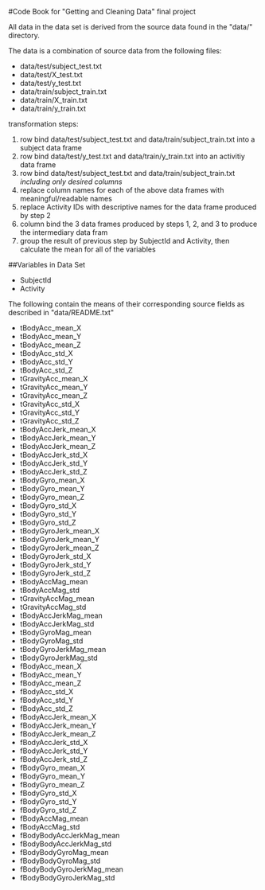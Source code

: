 #Code Book for "Getting and Cleaning Data" final project

All data in the data set is derived from the source data found in the "data/" directory.

The data is a combination of source data from the following files:

* data/test/subject_test.txt
* data/test/X_test.txt
* data/test/y_test.txt
* data/train/subject_train.txt
* data/train/X_train.txt
* data/train/y_train.txt

transformation steps:

1. row bind data/test/subject_test.txt and data/train/subject_train.txt into a subject data frame
2. row bind data/test/y_test.txt and data/train/y_train.txt into an activitiy data frame
3. row bind data/test/subject_test.txt and data/train/subject_train.txt <i>including only desired columns</i>
4. replace column names for each of the above data frames with meaningful/readable names
5. replace Activity IDs with descriptive names for the data frame produced by step 2
6. column bind the 3 data frames produced by steps 1, 2, and 3 to produce the intermediary data fram
7. group the result of previous step by SubjectId and Activity, then calculate the mean for all of the variables


##Variables in Data Set
+ SubjectId
+ Activity

The following contain the means of their corresponding source fields as described in "data/README.txt"

+ tBodyAcc_mean_X
+ tBodyAcc_mean_Y
+ tBodyAcc_mean_Z
+ tBodyAcc_std_X
+ tBodyAcc_std_Y
+ tBodyAcc_std_Z
+ tGravityAcc_mean_X
+ tGravityAcc_mean_Y
+ tGravityAcc_mean_Z
+ tGravityAcc_std_X
+ tGravityAcc_std_Y
+ tGravityAcc_std_Z
+ tBodyAccJerk_mean_X
+ tBodyAccJerk_mean_Y
+ tBodyAccJerk_mean_Z
+ tBodyAccJerk_std_X
+ tBodyAccJerk_std_Y
+ tBodyAccJerk_std_Z
+ tBodyGyro_mean_X
+ tBodyGyro_mean_Y
+ tBodyGyro_mean_Z
+ tBodyGyro_std_X
+ tBodyGyro_std_Y
+ tBodyGyro_std_Z
+ tBodyGyroJerk_mean_X
+ tBodyGyroJerk_mean_Y
+ tBodyGyroJerk_mean_Z
+ tBodyGyroJerk_std_X
+ tBodyGyroJerk_std_Y
+ tBodyGyroJerk_std_Z
+ tBodyAccMag_mean
+ tBodyAccMag_std
+ tGravityAccMag_mean
+ tGravityAccMag_std
+ tBodyAccJerkMag_mean
+ tBodyAccJerkMag_std
+ tBodyGyroMag_mean
+ tBodyGyroMag_std
+ tBodyGyroJerkMag_mean
+ tBodyGyroJerkMag_std
+ fBodyAcc_mean_X
+ fBodyAcc_mean_Y
+ fBodyAcc_mean_Z
+ fBodyAcc_std_X
+ fBodyAcc_std_Y
+ fBodyAcc_std_Z
+ fBodyAccJerk_mean_X
+ fBodyAccJerk_mean_Y
+ fBodyAccJerk_mean_Z
+ fBodyAccJerk_std_X
+ fBodyAccJerk_std_Y
+ fBodyAccJerk_std_Z
+ fBodyGyro_mean_X
+ fBodyGyro_mean_Y
+ fBodyGyro_mean_Z
+ fBodyGyro_std_X
+ fBodyGyro_std_Y
+ fBodyGyro_std_Z
+ fBodyAccMag_mean
+ fBodyAccMag_std
+ fBodyBodyAccJerkMag_mean
+ fBodyBodyAccJerkMag_std
+ fBodyBodyGyroMag_mean
+ fBodyBodyGyroMag_std
+ fBodyBodyGyroJerkMag_mean
+ fBodyBodyGyroJerkMag_std
